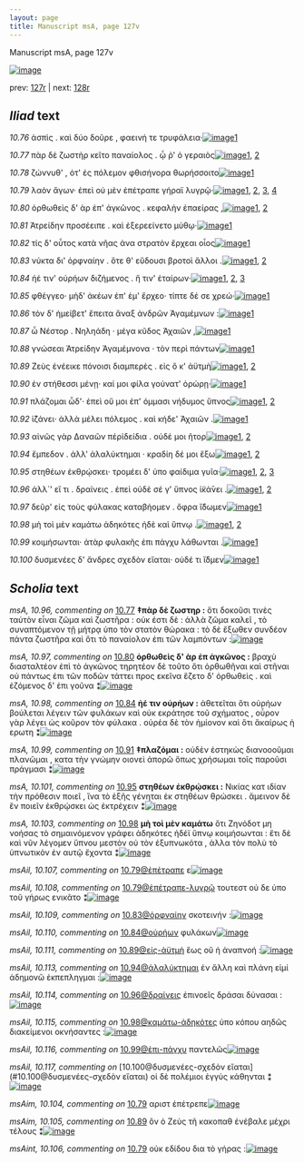 ```yaml
---
layout: page
title: Manuscript msA, page 127v
---
```


Manuscript msA, page 127v

[![image](http://www.homermultitext.org/iipsrv?OBJ=IIP,1.0&FIF=/project/homer/pyramidal/deepzoom/hmt/vaimg/2017a/VA127VN_0630.tif&WID=100&CVT=JPEG)](http://www.homermultitext.org/ict2/?urn=urn:cite2:hmt:vaimg.2017a:VA127VN_0630)

prev:  [127r](../127r) | next:  [128r](../128r)

## *Iliad* text

*10.76* <a id="10.76"/> ἀσπὶς . καὶ δύο δοῦρε , φαεινή τε τρυφάλεια·[![image](http://www.homermultitext.org/iipsrv?OBJ=IIP,1.0&FIF=/project/homer/pyramidal/deepzoom/hmt/vaimg/2017a/VA127VN_0630.tif&RGN=0.4855,0.2276,0.3674,0.0218&WID=1000&CVT=JPEG)](http://www.homermultitext.org/ict2/?urn=urn:cite2:hmt:vaimg.2017a:VA127VN_0630@0.4855,0.2276,0.3674,0.0218)[1](#msA_10.1)

*10.77* <a id="10.77"/> πὰρ δὲ ζωστὴρ κεῖτο παναίολος . ᾧ ῥ' ὁ γεραιὸς[![image](http://www.homermultitext.org/iipsrv?OBJ=IIP,1.0&FIF=/project/homer/pyramidal/deepzoom/hmt/vaimg/2017a/VA127VN_0630.tif&RGN=0.4885,0.2472,0.3874,0.0248&WID=1000&CVT=JPEG)](http://www.homermultitext.org/ict2/?urn=urn:cite2:hmt:vaimg.2017a:VA127VN_0630@0.4885,0.2472,0.3874,0.0248)[1](#msA_10.96), [2](#msA_10.1)

*10.78* <a id="10.78"/> ζώννυθ' , ὁτ' ἐς πόλεμον φθισήνορα θωρήσσοιτο[![image](http://www.homermultitext.org/iipsrv?OBJ=IIP,1.0&FIF=/project/homer/pyramidal/deepzoom/hmt/vaimg/2017a/VA127VN_0630.tif&RGN=0.4845,0.2637,0.3944,0.0248&WID=1000&CVT=JPEG)](http://www.homermultitext.org/ict2/?urn=urn:cite2:hmt:vaimg.2017a:VA127VN_0630@0.4845,0.2637,0.3944,0.0248)[1](#msA_10.1)

*10.79* <a id="10.79"/> λαὸν ἄγων· ἐπεὶ οὐ μὲν ἐπέτραπε γήραϊ λυγρῷ·[![image](http://www.homermultitext.org/iipsrv?OBJ=IIP,1.0&FIF=/project/homer/pyramidal/deepzoom/hmt/vaimg/2017a/VA127VN_0630.tif&RGN=0.4845,0.2832,0.3864,0.021&WID=1000&CVT=JPEG)](http://www.homermultitext.org/ict2/?urn=urn:cite2:hmt:vaimg.2017a:VA127VN_0630@0.4845,0.2832,0.3864,0.021)[1](#msAil_10.107), [2](#msAim_10.104), [3](#msA_10.1), [4](#msAint_10.106)

*10.80* <a id="10.80"/> ὀρθωθεὶς δ' ὰρ ἐπ' ἀγκῶνος . κεφαλὴν ἐπαείρας ,[![image](http://www.homermultitext.org/iipsrv?OBJ=IIP,1.0&FIF=/project/homer/pyramidal/deepzoom/hmt/vaimg/2017a/VA127VN_0630.tif&RGN=0.4875,0.2998,0.4034,0.0255&WID=1000&CVT=JPEG)](http://www.homermultitext.org/ict2/?urn=urn:cite2:hmt:vaimg.2017a:VA127VN_0630@0.4875,0.2998,0.4034,0.0255)[1](#msA_10.97), [2](#msA_10.1)

*10.81* <a id="10.81"/> Ἀτρείδην προσέειπε . καὶ ἐξερεείνετο μύθῳ·[![image](http://www.homermultitext.org/iipsrv?OBJ=IIP,1.0&FIF=/project/homer/pyramidal/deepzoom/hmt/vaimg/2017a/VA127VN_0630.tif&RGN=0.4875,0.3201,0.3784,0.0225&WID=1000&CVT=JPEG)](http://www.homermultitext.org/ict2/?urn=urn:cite2:hmt:vaimg.2017a:VA127VN_0630@0.4875,0.3201,0.3784,0.0225)[1](#msA_10.1)

*10.82* <a id="10.82"/> τίς δ' οὗτος κατὰ νῆας ἀνα στρατὸν ἔρχεαι οἶος[![image](http://www.homermultitext.org/iipsrv?OBJ=IIP,1.0&FIF=/project/homer/pyramidal/deepzoom/hmt/vaimg/2017a/VA127VN_0630.tif&RGN=0.4865,0.3351,0.3944,0.0285&WID=1000&CVT=JPEG)](http://www.homermultitext.org/ict2/?urn=urn:cite2:hmt:vaimg.2017a:VA127VN_0630@0.4865,0.3351,0.3944,0.0285)[1](#msA_10.1)

*10.83* <a id="10.83"/> νύκτα δι' ὀρφναίην . ὅτε θ' εὕδουσι βροτοὶ ἄλλοι .[![image](http://www.homermultitext.org/iipsrv?OBJ=IIP,1.0&FIF=/project/homer/pyramidal/deepzoom/hmt/vaimg/2017a/VA127VN_0630.tif&RGN=0.4865,0.3546,0.3974,0.0278&WID=1000&CVT=JPEG)](http://www.homermultitext.org/ict2/?urn=urn:cite2:hmt:vaimg.2017a:VA127VN_0630@0.4865,0.3546,0.3974,0.0278)[1](#msAil_10.109), [2](#msA_10.1)

*10.84* <a id="10.84"/> ἠέ τιν' οὐρήων διζήμενος . ἤ τιν' ἑταίρων·[![image](http://www.homermultitext.org/iipsrv?OBJ=IIP,1.0&FIF=/project/homer/pyramidal/deepzoom/hmt/vaimg/2017a/VA127VN_0630.tif&RGN=0.4865,0.3742,0.3403,0.0255&WID=1000&CVT=JPEG)](http://www.homermultitext.org/ict2/?urn=urn:cite2:hmt:vaimg.2017a:VA127VN_0630@0.4865,0.3742,0.3403,0.0255)[1](#msAil_10.110), [2](#msA_10.1), [3](#msA_10.98)

*10.85* <a id="10.85"/> φθέγγεο· μὴδ' ἀκέων ἐπ' ὲμ' ἔρχεο· τίπτε δέ σε χρεώ·[![image](http://www.homermultitext.org/iipsrv?OBJ=IIP,1.0&FIF=/project/homer/pyramidal/deepzoom/hmt/vaimg/2017a/VA127VN_0630.tif&RGN=0.4855,0.3922,0.4134,0.0293&WID=1000&CVT=JPEG)](http://www.homermultitext.org/ict2/?urn=urn:cite2:hmt:vaimg.2017a:VA127VN_0630@0.4855,0.3922,0.4134,0.0293)[1](#msA_10.1)

*10.86* <a id="10.86"/> τὸν δ' ἠμείβετ' ἔπειτα ἄναξ ἀνδρῶν Ἀγαμέμνων :[![image](http://www.homermultitext.org/iipsrv?OBJ=IIP,1.0&FIF=/project/homer/pyramidal/deepzoom/hmt/vaimg/2017a/VA127VN_0630.tif&RGN=0.4785,0.4117,0.4304,0.0301&WID=1000&CVT=JPEG)](http://www.homermultitext.org/ict2/?urn=urn:cite2:hmt:vaimg.2017a:VA127VN_0630@0.4785,0.4117,0.4304,0.0301)[1](#msA_10.1)

*10.87* <a id="10.87"/> ὦ Νέστορ . Νηληάδη · μέγα κῦδος Ἀχαιῶν ,[![image](http://www.homermultitext.org/iipsrv?OBJ=IIP,1.0&FIF=/project/homer/pyramidal/deepzoom/hmt/vaimg/2017a/VA127VN_0630.tif&RGN=0.4785,0.4335,0.3694,0.0218&WID=1000&CVT=JPEG)](http://www.homermultitext.org/ict2/?urn=urn:cite2:hmt:vaimg.2017a:VA127VN_0630@0.4785,0.4335,0.3694,0.0218)[1](#msA_10.1)

*10.88* <a id="10.88"/> γνώσεαι Ἀτρείδην Ἀγαμέμνονα · τὸν περὶ πάντων[![image](http://www.homermultitext.org/iipsrv?OBJ=IIP,1.0&FIF=/project/homer/pyramidal/deepzoom/hmt/vaimg/2017a/VA127VN_0630.tif&RGN=0.4865,0.4493,0.4064,0.0248&WID=1000&CVT=JPEG)](http://www.homermultitext.org/ict2/?urn=urn:cite2:hmt:vaimg.2017a:VA127VN_0630@0.4865,0.4493,0.4064,0.0248)[1](#msA_10.1)

*10.89* <a id="10.89"/> Ζεὺς ἐνέεικε πόνοισι διαμπερὲς . εἰς ὅ κ' ἀϋτμὴ[![image](http://www.homermultitext.org/iipsrv?OBJ=IIP,1.0&FIF=/project/homer/pyramidal/deepzoom/hmt/vaimg/2017a/VA127VN_0630.tif&RGN=0.4855,0.4696,0.4084,0.0285&WID=1000&CVT=JPEG)](http://www.homermultitext.org/ict2/?urn=urn:cite2:hmt:vaimg.2017a:VA127VN_0630@0.4855,0.4696,0.4084,0.0285)[1](#msA_10.1), [2](#msAim_10.105)

*10.90* <a id="10.90"/> ἐν στήθεσσι μένῃ· καί μοι φίλα γούνατ' ὀρώρῃ·[![image](http://www.homermultitext.org/iipsrv?OBJ=IIP,1.0&FIF=/project/homer/pyramidal/deepzoom/hmt/vaimg/2017a/VA127VN_0630.tif&RGN=0.4835,0.4876,0.4094,0.0225&WID=1000&CVT=JPEG)](http://www.homermultitext.org/ict2/?urn=urn:cite2:hmt:vaimg.2017a:VA127VN_0630@0.4835,0.4876,0.4094,0.0225)[1](#msA_10.1)

*10.91* <a id="10.91"/> πλάζομαι ὧδ'· ἐπεὶ οὔ μοι ἐπ' όμμασι νήδυμος ὕπνος[![image](http://www.homermultitext.org/iipsrv?OBJ=IIP,1.0&FIF=/project/homer/pyramidal/deepzoom/hmt/vaimg/2017a/VA127VN_0630.tif&RGN=0.4835,0.5041,0.4144,0.027&WID=1000&CVT=JPEG)](http://www.homermultitext.org/ict2/?urn=urn:cite2:hmt:vaimg.2017a:VA127VN_0630@0.4835,0.5041,0.4144,0.027)[1](#msA_10.1), [2](#msA_10.99)

*10.92* <a id="10.92"/> ἱ̈ζάνει· ἀλλὰ μέλει πόλεμος . καὶ κήδε' Ἀχαιῶν .[![image](http://www.homermultitext.org/iipsrv?OBJ=IIP,1.0&FIF=/project/homer/pyramidal/deepzoom/hmt/vaimg/2017a/VA127VN_0630.tif&RGN=0.4845,0.5237,0.4144,0.027&WID=1000&CVT=JPEG)](http://www.homermultitext.org/ict2/?urn=urn:cite2:hmt:vaimg.2017a:VA127VN_0630@0.4845,0.5237,0.4144,0.027)[1](#msA_10.1)

*10.93* <a id="10.93"/> αἰνῶς γὰρ Δαναῶν πέρὶδείδια . οὐδέ μοι ῆτορ[![image](http://www.homermultitext.org/iipsrv?OBJ=IIP,1.0&FIF=/project/homer/pyramidal/deepzoom/hmt/vaimg/2017a/VA127VN_0630.tif&RGN=0.4845,0.5402,0.4144,0.0285&WID=1000&CVT=JPEG)](http://www.homermultitext.org/ict2/?urn=urn:cite2:hmt:vaimg.2017a:VA127VN_0630@0.4845,0.5402,0.4144,0.0285)[1](#msA_10.100), [2](#msA_10.1)

*10.94* <a id="10.94"/> ἔμπεδον . ἀλλ' ἀλαλύκτημαι · κραδίη δέ μοι ἔξω[![image](http://www.homermultitext.org/iipsrv?OBJ=IIP,1.0&FIF=/project/homer/pyramidal/deepzoom/hmt/vaimg/2017a/VA127VN_0630.tif&RGN=0.4845,0.5582,0.4144,0.0293&WID=1000&CVT=JPEG)](http://www.homermultitext.org/ict2/?urn=urn:cite2:hmt:vaimg.2017a:VA127VN_0630@0.4845,0.5582,0.4144,0.0293)[1](#msAil_10.113), [2](#msA_10.1)

*10.95* <a id="10.95"/> στηθέων ἐκθρῴσκει· τρομέει δ' ὑπο φαίδιμα γυῖα·[![image](http://www.homermultitext.org/iipsrv?OBJ=IIP,1.0&FIF=/project/homer/pyramidal/deepzoom/hmt/vaimg/2017a/VA127VN_0630.tif&RGN=0.4865,0.5785,0.4304,0.0293&WID=1000&CVT=JPEG)](http://www.homermultitext.org/ict2/?urn=urn:cite2:hmt:vaimg.2017a:VA127VN_0630@0.4865,0.5785,0.4304,0.0293)[1](#msA_10.101), [2](#msA_10.102), [3](#msA_10.1)

*10.96* <a id="10.96"/> ἀλλ`' εἴ τι . δραίνεις . ἐπεὶ οὐδὲ σέ γ' ὕπνος ἱ̈κά̄νει .[![image](http://www.homermultitext.org/iipsrv?OBJ=IIP,1.0&FIF=/project/homer/pyramidal/deepzoom/hmt/vaimg/2017a/VA127VN_0630.tif&RGN=0.4855,0.598,0.4154,0.0293&WID=1000&CVT=JPEG)](http://www.homermultitext.org/ict2/?urn=urn:cite2:hmt:vaimg.2017a:VA127VN_0630@0.4855,0.598,0.4154,0.0293)[1](#msA_10.1), [2](#msAil_10.114)

*10.97* <a id="10.97"/> δεῦρ' εἰς τοὺς φύλακας καταβήομεν . ὄφρα ἴ̈δωμεν[![image](http://www.homermultitext.org/iipsrv?OBJ=IIP,1.0&FIF=/project/homer/pyramidal/deepzoom/hmt/vaimg/2017a/VA127VN_0630.tif&RGN=0.4865,0.6138,0.4314,0.0308&WID=1000&CVT=JPEG)](http://www.homermultitext.org/ict2/?urn=urn:cite2:hmt:vaimg.2017a:VA127VN_0630@0.4865,0.6138,0.4314,0.0308)[1](#msA_10.1)

*10.98* <a id="10.98"/> μὴ τοὶ μὲν καμάτω ἁδηκότες ἠδὲ καὶ ὕπνῳ .[![image](http://www.homermultitext.org/iipsrv?OBJ=IIP,1.0&FIF=/project/homer/pyramidal/deepzoom/hmt/vaimg/2017a/VA127VN_0630.tif&RGN=0.4835,0.6364,0.4024,0.0301&WID=1000&CVT=JPEG)](http://www.homermultitext.org/ict2/?urn=urn:cite2:hmt:vaimg.2017a:VA127VN_0630@0.4835,0.6364,0.4024,0.0301)[1](#msA_10.103), [2](#msA_10.1)

*10.99* <a id="10.99"/> κοιμήσωνται· ἀτὰρ φυλακῆς ἐπι πάγχυ λάθωνται .[![image](http://www.homermultitext.org/iipsrv?OBJ=IIP,1.0&FIF=/project/homer/pyramidal/deepzoom/hmt/vaimg/2017a/VA127VN_0630.tif&RGN=0.4935,0.6536,0.4214,0.0293&WID=1000&CVT=JPEG)](http://www.homermultitext.org/ict2/?urn=urn:cite2:hmt:vaimg.2017a:VA127VN_0630@0.4935,0.6536,0.4214,0.0293)[1](#msA_10.1)

*10.100* <a id="10.100"/> δυσμενέες δ' ἄνδρες σχεδὸν εἵαται· οὐδέ τι ἴ̈δμεν[![image](http://www.homermultitext.org/iipsrv?OBJ=IIP,1.0&FIF=/project/homer/pyramidal/deepzoom/hmt/vaimg/2017a/VA127VN_0630.tif&RGN=0.4885,0.6709,0.4274,0.0331&WID=1000&CVT=JPEG)](http://www.homermultitext.org/ict2/?urn=urn:cite2:hmt:vaimg.2017a:VA127VN_0630@0.4885,0.6709,0.4274,0.0331)[1](#msA_10.1)

## *Scholia* text

*msA, 10.96, commenting on* [10.77](#10.77)  <a id="msA_10.96"/> **‡πὰρ δὲ ζωστηρ :** ὅτι δοκοῦσι τινὲς ταὐτὸν εἶναι ζῶμα καὶ ζωστῆρα : οὐκ έστι δὲ : ἀλλὰ ζῶμα καλεῖ , τὸ συναπτόμενον τῇ μήτρᾳ ὑπο τὸν στατὸν θώρακα : τὸ δὲ ἔξωθεν συνδέον πάντα ζωστῆρα καὶ ὅτι τὸ παναίολον ἐπι τῶν λαμπόντων :[![image](http://www.homermultitext.org/iipsrv?OBJ=IIP,1.0&FIF=/project/homer/pyramidal/deepzoom/hmt/vaimg/2017a/VA127VN_0630.tif&RGN=0.2192,0.1142,0.6837,0.0353&WID=1000&CVT=JPEG)](http://www.homermultitext.org/ict2/?urn=urn:cite2:hmt:vaimg.2017a:VA127VN_0630@0.2192,0.1142,0.6837,0.0353)

*msA, 10.97, commenting on* [10.80](#10.80)  <a id="msA_10.97"/> **ὀρθωθεὶς δ' ὰρ ἐπ ἀγκῶνος :** βραχὺ διασταλτέον ἐπὶ τὸ ἀγκῶνος τηρητέον δὲ τοῦτο ὅτι ὀρθωθῆναι καὶ στῆναι οὐ πάντως ἐπι τῶν ποδῶν τάττει προς εκεῖνα ἕζετο δ' ὀρθωθεὶς . καὶ ἐζόμενος δ' ἐπι γοῦνα ⁑[![image](http://www.homermultitext.org/iipsrv?OBJ=IIP,1.0&FIF=/project/homer/pyramidal/deepzoom/hmt/vaimg/2017a/VA127VN_0630.tif&RGN=0.2222,0.13,0.6837,0.0316&WID=1000&CVT=JPEG)](http://www.homermultitext.org/ict2/?urn=urn:cite2:hmt:vaimg.2017a:VA127VN_0630@0.2222,0.13,0.6837,0.0316)

*msA, 10.98, commenting on* [10.84](#10.84)  <a id="msA_10.98"/> **ἠέ τιν οὐρήων :** ἀθετεῖται ὅτι οὐρήων βούλεται λέγειν τῶν φυλάκων καὶ οὐκ εκράτησε τοῦ σχήματος , οὖρον γὰρ λέγει ὡς κοῦρον τὸν φύλακα . οὐρέα δὲ τὸν ἠμίονον καὶ ὅτι ἄκαίρως ἡ ερωτη ⁑[![image](http://www.homermultitext.org/iipsrv?OBJ=IIP,1.0&FIF=/project/homer/pyramidal/deepzoom/hmt/vaimg/2017a/VA127VN_0630.tif&RGN=0.2252,0.1427,0.6837,0.0338&WID=1000&CVT=JPEG)](http://www.homermultitext.org/ict2/?urn=urn:cite2:hmt:vaimg.2017a:VA127VN_0630@0.2252,0.1427,0.6837,0.0338)

*msA, 10.99, commenting on* [10.91](#10.91)  <a id="msA_10.99"/> **‡πλαζόμαι :** οὐδὲν ἑστηκὼς διανοοοῦμαι πλανῶμαι , κατα τὴν γνώμην οιονεὶ ἀπορῶ ὅπως χρήσωμαι τοῖς παροῦσι πράγμασι ⁑[![image](http://www.homermultitext.org/iipsrv?OBJ=IIP,1.0&FIF=/project/homer/pyramidal/deepzoom/hmt/vaimg/2017a/VA127VN_0630.tif&RGN=0.2162,0.5124,0.2282,0.0541&WID=1000&CVT=JPEG)](http://www.homermultitext.org/ict2/?urn=urn:cite2:hmt:vaimg.2017a:VA127VN_0630@0.2162,0.5124,0.2282,0.0541)

*msA, 10.101, commenting on* [10.95](#10.95)  <a id="msA_10.101"/> **στηθέων ἐκθρῴσκει :** Νικίας κατ ιδίαν τὴν πρόθεσιν ποιεῖ , ἵνα τὸ ἑξῆς γένηται ἐκ στηθέων θρώσκει . ἄμεινον δὲ ἓν ποιεῖν ἐκθρῴσκει ὡς ἐκτρέχειν ⁑[![image](http://www.homermultitext.org/iipsrv?OBJ=IIP,1.0&FIF=/project/homer/pyramidal/deepzoom/hmt/vaimg/2017a/VA127VN_0630.tif&RGN=0.2142,0.583,0.2412,0.0541&WID=1000&CVT=JPEG)](http://www.homermultitext.org/ict2/?urn=urn:cite2:hmt:vaimg.2017a:VA127VN_0630@0.2142,0.583,0.2412,0.0541)

*msA, 10.103, commenting on* [10.98](#10.98)  <a id="msA_10.103"/> **μὴ τοὶ μὲν καμάτω** ὅτι Ζηνόδοτ μη νοήσας τὸ σημαινόμενον γράφει ἁδηκότες ἡδέϊ ὕπνῳ κοιμήσωνται : ἔτι δὲ καὶ νῦν λέγομεν ὕπνου μεστὸν οὐ τὸν ἐξυπνωκότα , ἀλλα τὸν πολὺ τὸ ὑπνωτικὸν ἐν αυτῷ ἔχοντα ⁑[![image](http://www.homermultitext.org/iipsrv?OBJ=IIP,1.0&FIF=/project/homer/pyramidal/deepzoom/hmt/vaimg/2017a/VA127VN_0630.tif&RGN=0.2172,0.6551,0.2412,0.0661&WID=1000&CVT=JPEG)](http://www.homermultitext.org/ict2/?urn=urn:cite2:hmt:vaimg.2017a:VA127VN_0630@0.2172,0.6551,0.2412,0.0661)

*msAil, 10.107, commenting on* [10.79@ἐπέτραπε](#10.79@ἐπέτραπε)  <a id="msAil_10.107"/> ε[![image](http://www.homermultitext.org/iipsrv?OBJ=IIP,1.0&FIF=/project/homer/pyramidal/deepzoom/hmt/vaimg/2017a/VA127VN_0630.tif&RGN=0.7167,0.2817,0.015,0.0098&WID=1000&CVT=JPEG)](http://www.homermultitext.org/ict2/?urn=urn:cite2:hmt:vaimg.2017a:VA127VN_0630@0.7167,0.2817,0.015,0.0098)

*msAil, 10.108, commenting on* [10.79@ἐπέτραπε-λυγρῷ](#10.79@ἐπέτραπε-λυγρῷ)  <a id="msAil_10.108"/> τουτεστ οὐ δε ὑπο τοῦ γήρως ενικᾶτο ⁑[![image](http://www.homermultitext.org/iipsrv?OBJ=IIP,1.0&FIF=/project/homer/pyramidal/deepzoom/hmt/vaimg/2017a/VA127VN_0630.tif&RGN=0.7317,0.2787,0.1431,0.012&WID=1000&CVT=JPEG)](http://www.homermultitext.org/ict2/?urn=urn:cite2:hmt:vaimg.2017a:VA127VN_0630@0.7317,0.2787,0.1431,0.012)

*msAil, 10.109, commenting on* [10.83@ὁρφναίην](#10.83@ὁρφναίην)  <a id="msAil_10.109"/> σκοτεινήν :[![image](http://www.homermultitext.org/iipsrv?OBJ=IIP,1.0&FIF=/project/homer/pyramidal/deepzoom/hmt/vaimg/2017a/VA127VN_0630.tif&RGN=0.6086,0.3516,0.049,0.0158&WID=1000&CVT=JPEG)](http://www.homermultitext.org/ict2/?urn=urn:cite2:hmt:vaimg.2017a:VA127VN_0630@0.6086,0.3516,0.049,0.0158)

*msAil, 10.110, commenting on* [10.84@οὐρήων](#10.84@οὐρήων)  <a id="msAil_10.110"/> φυλάκων[![image](http://www.homermultitext.org/iipsrv?OBJ=IIP,1.0&FIF=/project/homer/pyramidal/deepzoom/hmt/vaimg/2017a/VA127VN_0630.tif&RGN=0.5636,0.3711,0.049,0.0158&WID=1000&CVT=JPEG)](http://www.homermultitext.org/ict2/?urn=urn:cite2:hmt:vaimg.2017a:VA127VN_0630@0.5636,0.3711,0.049,0.0158)

*msAil, 10.111, commenting on* [10.89@εἰς-ἀϋτμὴ](#10.89@εἰς-ἀϋτμὴ)  <a id="msAil_10.111"/> ἕως οῦ ἡ ἀναπνοή :[![image](http://www.homermultitext.org/iipsrv?OBJ=IIP,1.0&FIF=/project/homer/pyramidal/deepzoom/hmt/vaimg/2017a/VA127VN_0630.tif&RGN=0.7898,0.4598,0.0781,0.015&WID=1000&CVT=JPEG)](http://www.homermultitext.org/ict2/?urn=urn:cite2:hmt:vaimg.2017a:VA127VN_0630@0.7898,0.4598,0.0781,0.015)

*msAil, 10.113, commenting on* [10.94@ἀλαλύκτημαι](#10.94@ἀλαλύκτημαι)  <a id="msAil_10.113"/> ἐν ἄλλη καὶ πλάνη εἰμί ἀδημονῶ ἐκπεπληγμαι :[![image](http://www.homermultitext.org/iipsrv?OBJ=IIP,1.0&FIF=/project/homer/pyramidal/deepzoom/hmt/vaimg/2017a/VA127VN_0630.tif&RGN=0.6196,0.5575,0.1882,0.0143&WID=1000&CVT=JPEG)](http://www.homermultitext.org/ict2/?urn=urn:cite2:hmt:vaimg.2017a:VA127VN_0630@0.6196,0.5575,0.1882,0.0143)

*msAil, 10.114, commenting on* [10.96@δραίνεις](#10.96@δραίνεις)  <a id="msAil_10.114"/> ἐπινοεῖς δράσαι δύνασαι :[![image](http://www.homermultitext.org/iipsrv?OBJ=IIP,1.0&FIF=/project/homer/pyramidal/deepzoom/hmt/vaimg/2017a/VA127VN_0630.tif&RGN=0.5846,0.5988,0.1111,0.012&WID=1000&CVT=JPEG)](http://www.homermultitext.org/ict2/?urn=urn:cite2:hmt:vaimg.2017a:VA127VN_0630@0.5846,0.5988,0.1111,0.012)

*msAil, 10.115, commenting on* [10.98@καμάτω-ἁδηκότες](#10.98@καμάτω-ἁδηκότες)  <a id="msAil_10.115"/> ὑπο κόπου αηδῶς διακείμενοι οκνήσαντες :[![image](http://www.homermultitext.org/iipsrv?OBJ=IIP,1.0&FIF=/project/homer/pyramidal/deepzoom/hmt/vaimg/2017a/VA127VN_0630.tif&RGN=0.5886,0.6364,0.1902,0.0143&WID=1000&CVT=JPEG)](http://www.homermultitext.org/ict2/?urn=urn:cite2:hmt:vaimg.2017a:VA127VN_0630@0.5886,0.6364,0.1902,0.0143)

*msAil, 10.116, commenting on* [10.99@ἐπι-πάγχυ](#10.99@ἐπι-πάγχυ)  <a id="msAil_10.116"/> παντελῶς[![image](http://www.homermultitext.org/iipsrv?OBJ=IIP,1.0&FIF=/project/homer/pyramidal/deepzoom/hmt/vaimg/2017a/VA127VN_0630.tif&RGN=0.7778,0.6469,0.0581,0.0165&WID=1000&CVT=JPEG)](http://www.homermultitext.org/ict2/?urn=urn:cite2:hmt:vaimg.2017a:VA127VN_0630@0.7778,0.6469,0.0581,0.0165)

*msAil, 10.117, commenting on* [10.100@δυσμενέες-σχεδὸν εἴαται](#10.100@δυσμενέες-σχεδὸν εἴαται)  <a id="msAil_10.117"/> οἱ δὲ πολέμιοι ἐγγὺς κάθηνται ⁑[![image](http://www.homermultitext.org/iipsrv?OBJ=IIP,1.0&FIF=/project/homer/pyramidal/deepzoom/hmt/vaimg/2017a/VA127VN_0630.tif&RGN=0.5165,0.6747,0.1411,0.0165&WID=1000&CVT=JPEG)](http://www.homermultitext.org/ict2/?urn=urn:cite2:hmt:vaimg.2017a:VA127VN_0630@0.5165,0.6747,0.1411,0.0165)

*msAim, 10.104, commenting on* [10.79](#10.79)  <a id="msAim_10.104"/> αριστ ἐπέτρεπε[![image](http://www.homermultitext.org/iipsrv?OBJ=IIP,1.0&FIF=/project/homer/pyramidal/deepzoom/hmt/vaimg/2017a/VA127VN_0630.tif&RGN=0.4364,0.2878,0.049,0.012&WID=1000&CVT=JPEG)](http://www.homermultitext.org/ict2/?urn=urn:cite2:hmt:vaimg.2017a:VA127VN_0630@0.4364,0.2878,0.049,0.012)

*msAim, 10.105, commenting on* [10.89](#10.89)  <a id="msAim_10.105"/> ὃν ὁ Ζεὺς τῆ κακοπαθ ἐνέβαλε μέχρι τέλους ⁑[![image](http://www.homermultitext.org/iipsrv?OBJ=IIP,1.0&FIF=/project/homer/pyramidal/deepzoom/hmt/vaimg/2017a/VA127VN_0630.tif&RGN=0.4344,0.4808,0.049,0.0331&WID=1000&CVT=JPEG)](http://www.homermultitext.org/ict2/?urn=urn:cite2:hmt:vaimg.2017a:VA127VN_0630@0.4344,0.4808,0.049,0.0331)

*msAint, 10.106, commenting on* [10.79](#10.79)  <a id="msAint_10.106"/> οὐκ εδίδου δια τὸ γήρας :[![image](http://www.homermultitext.org/iipsrv?OBJ=IIP,1.0&FIF=/project/homer/pyramidal/deepzoom/hmt/vaimg/2017a/VA127VN_0630.tif&RGN=0.8559,0.2847,0.041,0.0278&WID=1000&CVT=JPEG)](http://www.homermultitext.org/ict2/?urn=urn:cite2:hmt:vaimg.2017a:VA127VN_0630@0.8559,0.2847,0.041,0.0278)